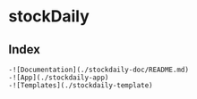 # stockDaily

## Index
    -![Documentation](./stockdaily-doc/README.md)
    -![App](./stockdaily-app)
    -![Templates](./stockdaily-template)
    